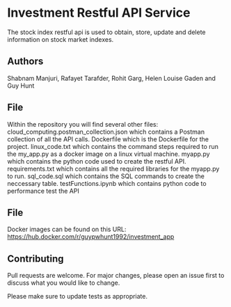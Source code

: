 # Investment Restful API Service

The stock index restful api is used to obtain, store, update and delete information on stock market indexes.

## Authors
Shabnam Manjuri, Rafayet Tarafder, Rohit Garg, Helen Louise Gaden and Guy Hunt

## File
Within the repository you will find several other files:
    cloud_computing.postman_collection.json which contains a Postman collection of all the API calls.
    Dockerfile which is the Dockerfile for the project.
    linux_code.txt which contains the command steps required to run the my_app.py as a docker image on a linux virtual machine.
    myapp.py which contains the python code used to create the restful API.
    requirements.txt which contains all the required libraries for the myapp.py to run.
    sql_code.sql which contains the SQL commands to create the neccessary table.
    testFunctions.ipynb which contains python code to performance test the API

## File
Docker images can be found on this URL: https://hub.docker.com/r/guypwhunt1992/investment_app

## Contributing
Pull requests are welcome. For major changes, please open an issue first to discuss what you would like to change.

Please make sure to update tests as appropriate.